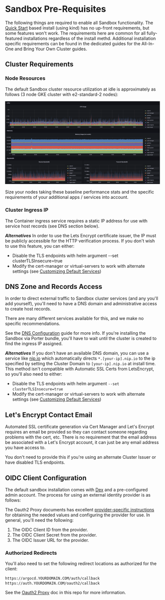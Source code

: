 # Sandbox Pre-Requisites

The following things are required to enable all Sandbox functionality. The [Quick Start](quick-start.md) based
install (using kind) has no up-front requirements, but some features won't work. The requirements here are common
for all fully-featured installations regardless of the install methd. Additional installation specific
requirements can be found in the dedicated guides for the All-In-One and Bring Your Own Cluster guides.

## Cluster Requirements

### Node Resources

The default Sandbox cluster resource utilization at idle is approximately as follows (3 node GKE cluster with e2-standard-2 nodes):

![Resource Utilization](../img/sandbox-resources.png)

Size your nodes taking these baseline performance stats and the specific requirements of your additional apps / services into account.


### Cluster Ingress IP

The Container ingress service requires a static IP address for use with service host records (see DNS section below).

***Alternatives***
In order to use the Lets Encrypt certificate issuer, the IP must be publicly accessible for the HTTP verification process.
If you don't wish to use this feature, you can either:

* Disable the TLS endpoints with helm argument --set clusterTLSInsecure=true
* Modify the cert-manager or virtual-servers to work with alternate settings (see [Customizing Default Services](../customization/default-services.md))


## DNS Zone and Records Access

In order to direct external traffic to Sandbox cluster services (and any you'll add
yourself), you'll need to have a DNS domain and administrative access to create host records.

There are many different services available for this, and we make no specific recommendations.

See the [DNS Configuration](dns.md) guide for more info. If you're installing the Sandbox via Porter bundle,
you'll have to wait until the cluster is created to find the ingress IP assigned.

***Alternatives***
If you don't have an available DNS domain, you can use a service like [nip.io](https://nip.io) which automatically
directs `*.[your-ip].nip.io` to the ip specified by setting the Cluster Domain to `[your-ip].nip.io` at install time.
This method isn't compatible with Automatic SSL Certs from LetsEncrypt, so you'll also need to either:

* Disable the TLS endpoints with helm argument `--set clusterTLSInsecure=true`
* Modify the cert-manager or virtual-servers to work with alternate settings (see [Customizing Default Services](../customization/default-services.md))

## Let's Encrypt Contact Email

Automated SSL certificate generation via Cert Manager and Let's Encrypt requires an
email be provided so they can contact someone regarding problems with the cert, etc.
There is no requirement that the email address be associated with a Let's Encrypt account, it
can just be any email address you have access to.

You don't need to provide this if you're using an alternate Cluster Issuer or have disabled TLS endpoints.

## OIDC Client Configuration

The default sandbox installation comes with [Dex](https://https://dexidp.io/) and a pre-configured admin account. The process for using an external
identity provider is as follows:

The Oauth2 Proxy documents has excellent [provider-specific instructions](https://oauth2-proxy.github.io/oauth2-proxy/docs/configuration/oauth_provider)
for obtaining the needed values and configuring the provider for use. In general, you'll need the following:

1. The OIDC Client ID from the provider.
2. The OIDC Client Secret from the provider.
3. The OIDC Issuer URL for the provider.

### Authorized Redirects

You'll also need to set the following redirect locations as authorized for the client:

```text
https://argocd.YOURDOMAIN.COM/auth/callback
https://auth.YOURDOMAIN.COM/oauth2/callback
```

See the [Oauth2 Proxy](https://github.com/clhain/sandbox/services/oauth-proxy/README.md) doc in this repo for more information.